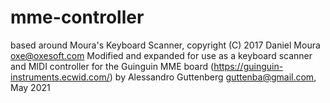 # mme-controller

based around Moura's Keyboard Scanner, copyright (C) 2017 Daniel Moura <oxe@oxesoft.com> 
Modified and expanded for use as a keyboard scanner and MIDI controller for the Guinguin MME board (https://guinguin-instruments.ecwid.com/) by Alessandro Guttenberg <guttenba@gmail.com>, May 2021

